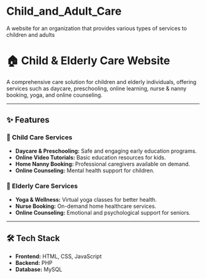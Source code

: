 # Child_and_Adult_Care
A website for an organization that provides various types of services to children and adults
# 🏠 Child & Elderly Care Website

A comprehensive care solution for children and elderly individuals, offering services such as daycare, preschooling, online learning, nurse & nanny booking, yoga, and online counseling.

---

## ✨ Features

### 👶 Child Care Services
- **Daycare & Preschooling:** Safe and engaging early education programs.
- **Online Video Tutorials:** Basic education resources for kids.
- **Home Nanny Booking:** Professional caregivers available on demand.
- **Online Counseling:** Mental health support for children.

### 👴 Elderly Care Services
- **Yoga & Wellness:** Virtual yoga classes for better health.
- **Nurse Booking:** On-demand home healthcare services.
- **Online Counseling:** Emotional and psychological support for seniors.

---

## 🛠️ Tech Stack
- **Frontend:** HTML, CSS, JavaScript
- **Backend:** PHP
- **Database:** MySQL
